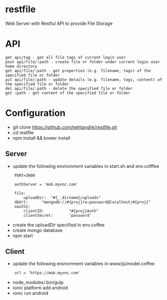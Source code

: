 restfile
========

Web Server with Restful API to provide File Storage

API
===

```
get api/tag - get all file tags of current login user
post api/file/:path - create file or folder under current login user home directory
get api/file/:path - get properties (e.g. filename, tags) of the specified file or folder 
put api/file/:path - update details (e.g. filename, tags, content) of the specified file or folder
del api/file/:path - delete the specified file or folder
get :path - get content of the specified file or folder
```

Configuration
=============

*   git clone https://github.com/twhtanghk/restfile.git
*   cd restfile
*   npm install && bower install

Server
------
*   update the following environment variables in start.sh and env.cofffee
    
```
    PORT=3000
```

```
	authServer = 'mob.myvnc.com'
	
	file:
		uploadDir:	"#{__dirname}/uploads"
	dbUrl:		"mongodb://#{proj}rw:password@localhost/#{proj}"
	oauth2:
		clientID:			"#{proj}Auth"
		clientSecret:		'password'
```

*	create the uploadDir specified in env.coffee
*	create mongo database
*	npm start

Client
------
*   update the following environment variables in www/js/model.coffee

```
	url = 'https://mob.myvnc.com'
```

*	node_modules/.bin/gulp
*	ionic platform add android
*	ionic run android

